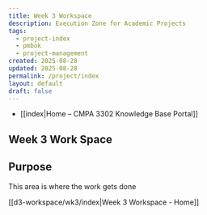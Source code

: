 ```yaml
---
title: Week 3 Workspace
description: Execution Zone for Academic Projects
tags:
  - project-index
  - pmbok
  - project-management
created: 2025-08-28
updated: 2025-08-28
permalink: /project/index
layout: default
draft: false
---
```

- [[index|Home – CMPA 3302 Knowledge Base Portal]]
## Week 3 Work Space
## Purpose
This area is where the work gets done

[[d3-workspace/wk3/index|Week 3 Workspace - Home]]
